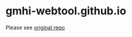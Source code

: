 # gmhi-webtool.github.io

Please see [original repo](https://github.com/danielchang2002/GMHI-webtool)
